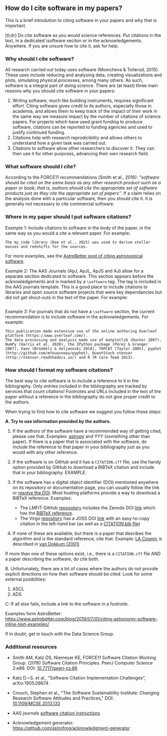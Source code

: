 ## How do I cite software in my papers?

This is a brief introdution to citing software in your papers and why that is important. 

[tl;dr] Do cite software as you would science references. Put citations in the text, in a dedicated \software seciton or in the acknowledgements. Anywhere. If you are unsure how to cite it, ask for help.

### Why should I cite software? 

All research carried out today uses software (Momcheva & Tollerud, 2015). These uses include reducing and analysing data, creating visualizations and plots, simulating physical processes, among many others. As such, software is a integral part of doing science. There are (at least) three main reasons why you should cite software in your papers:

1. Writing software, much like building instruments, requires significant effort. Citing software gives credit to its authors, especially those in academia, and allows them to keep track of the impact of their work in the same way we measure impact by the number of citations of science papers. For  projects which have used grant funding to produce software, citations can be reported to funding agencies and used to justify continued funding.
2. Citations help with research reprodicibility and allows others to understand how a given task was carried out. 
3. Citations to software allow other researchers to discover it. They can then use it for other purposes, advancing their own research field.

### What software should I cite?

According to the FORCE11 recommendations (Smith et al., 2016): _"software should be cited on the same basis as any other research product such as a paper or book; that is, authors should cite the appropriate set of software products just as they cite the appropriate set of papers"_. If a claim relies on the analysis done with a particular software, then you should cite it. It is generally not necessary to cite commercial software.

### Where in my paper should I put software citations? 



Example 1: Include citations to software in the body of the paper, in the same way as you would a cite a relevant paper. For example:

```The my_code library (Doe et al., 2021) was used to derive stellar masses and redshifts for the sources.```

For more examples, see the [AstroBetter post of citing astronomical software](https://www.astrobetter.com/blog/2019/07/01/citing-astronomy-software-inline-text-examples/).

Example 2: The AAS Journals (ApJ, ApJL, ApJS and AJ) allow for a separate section dedicated to software. This section appears before the acknowledgements and is marked by a ```\software``` tag. The tag is included in the AAS journals template. This is a good place to include citations to libraries and open source software projects that were key dependancies but did not get shout-outs in the text of the paper. For example:

```
```

Example 3: For journals that do not have a ```\software``` section, the current recommendation is to include software in the acknowledgements. For example:

```
This publication made extensive use of the online authoring Overleaf platform (https://www.overleaf.com/).
The data processing and analysis made use of matplotlib (Hunter 2007), NumPy (Harris et al. 2020), the IPython package (Pérez & Granger 2007), Vaex (Breddels & Veljanoski 2018), TOPCAT (Taylor 2005), pyphot (http://github.com/mfouesneau/pyphot), QuantStack xtensor (http://xtensor.readthedocs.io/) and R (R Core Team 2013).
```


### How should I format my software citations?

The best way to cite software is to include a reference to it in the bibliography. Only entries included in the bibliography are tracked by services that count citations! Footnotes and URLs included in the text of the paper without a reference in the bibliography do not give proper credit to the authors. 

When trying to find how to cite software we suggest you follow these steps:

**A. Try to use information provided by the authors.**

1. If the authors of the software have a recommended way of getting cited, please use that. Examples: [astropy](https://www.astropy.org/acknowledging.html) and YYY (something other than paper). If there is a paper that is associated with the software, do include the reference to that paper in your bibliography just as you would with any other reference. 

2. If the software is on GitHub and it has a `CITATION.cff` file, use the handy option provided by GitHub to download a BIBTeX citation and include that in your bibliography. EXAMPLE.

3. If the software has a digital object identifier (DOI) mentioned anywhere on its repository or documentation page, you can usually follow the link or [resolve the DOI](https://dx.doi.org/). Most hosting platforms provide a way to download a BIBTeX reference. Examples: 
    - The LMFIT GitHub [reposotory](https://github.com/lmfit/lmfit-py/tree/1.0.3) includes the Zenodo DOI [link](https://zenodo.org/record/11813#.YqKAgxNBxBw) which has the [BiBTeX reference](https://zenodo.org/record/5570790/export/hx#.YqKArBNBxBw).
    - The Virgo [repository](https://github.com/0xCoto/Virgo) has a JOSS DOI [link](https://joss.theoj.org/papers/10.21105/joss.03067) with an easy-to-copy citation in the left-hand bar (as well as a [CITATION.bib file](https://github.com/0xCoto/Virgo/blob/master/CITATION.bib))

4. If none of these are available, but there is a paper that descibes the algorithm and is the standard reference, cite that. Example: [LA Cosmic](http://www.astro.yale.edu/dokkum/lacosmic/) is described in [van Dokkum (2001)](https://ui.adsabs.harvard.edu/abs/2001PASP..113.1420V/abstract)

If more than one of these options exist, i.e., there is a `CITATION.cff` file AND a paper describing the software, do cite both. 

B. Unfortunately, there are a lot of cases where the authors do not provide explicit directions on how their software should be cited. Look for some external posibilities:
1. ASCL
2. ADS

C: If all else fails, include a link to the software in a footnote. 

Examples form AstroBetter: https://www.astrobetter.com/blog/2019/07/01/citing-astronomy-software-inline-text-examples/

If in doubt, get in touch with the Data Science Group.


### Additional resources

- Smith AM, Katz DS, Niemeyer KE, FORCE11 Software Citation Working Group.
(2016) Software Citation Principles. PeerJ Computer Science 2:e86.
DOI: [10.7717/peerj-cs.86](https://doi.org/10.7717/peerj-cs.86)
- Katz D.~S. et al., "Software Citation Implementation Challenges", arXiv:1905.08674
- Crouch, Stephen et al., "The Software Sustainability Institute: Changing Research Software Attitudes and Practices," DOI: [10.1109/MCSE.2013.133](http://dx.doi.org/10.1109/MCSE.2013.133)
- AAS journals [software citation instructions](https://journals.aas.org/references/#software)

- Acknowledgement generator: https://github.com/astrofrog/acknowledgment-generator

